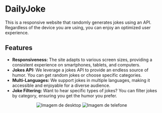 # DailyJoke
This is a responsive website that randomly generates jokes using an API. Regardless of the device you are using, you can enjoy an optimized user experience.
## Features
- **Responsiveness:** The site adapts to various screen sizes, providing a consistent experience on smartphones, tablets, and computers.
- **Jokes API:** We leverage a jokes API to provide an endless source of humor. You can get random jokes or choose specific categories.
- **Multi-Languages:** We support jokes in multiple languages, making it accessible and enjoyable for a diverse audience.
- **Joke Filtering:** Want to hear specific types of jokes? You can filter jokes by category, ensuring you get the humor you prefer.
<div align='center'>
  <img src='https://icrowleyshr.github.io/DailyJoke/img/desktop.png' alt='Imagem de desktop'>
  <img src='https://icrowleyshr.github.io/DailyJoke/img/phone.png' alt='Imagem de telefone'>
</div>

